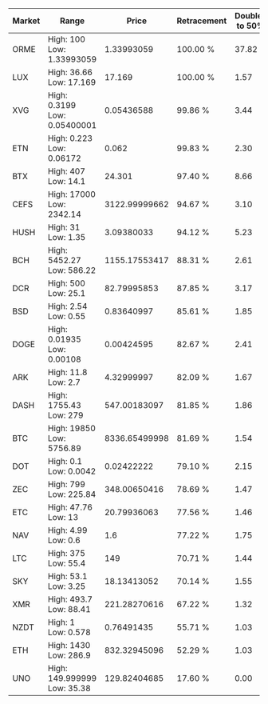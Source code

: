 | Market | Range | Price| Retracement | Doubles to 50% |
| --- | --- | --- | --- | --- |
| ORME | High: 100<br />Low: 1.33993059 | 1.33993059 | 100.00 % | 37.82 |
| LUX | High: 36.66<br />Low: 17.169 | 17.169 | 100.00 % | 1.57 |
| XVG | High: 0.3199<br />Low: 0.05400001 | 0.05436588 | 99.86 % | 3.44 |
| ETN | High: 0.223<br />Low: 0.06172 | 0.062 | 99.83 % | 2.30 |
| BTX | High: 407<br />Low: 14.1 | 24.301 | 97.40 % | 8.66 |
| CEFS | High: 17000<br />Low: 2342.14 | 3122.99999662 | 94.67 % | 3.10 |
| HUSH | High: 31<br />Low: 1.35 | 3.09380033 | 94.12 % | 5.23 |
| BCH | High: 5452.27<br />Low: 586.22 | 1155.17553417 | 88.31 % | 2.61 |
| DCR | High: 500<br />Low: 25.1 | 82.79995853 | 87.85 % | 3.17 |
| BSD | High: 2.54<br />Low: 0.55 | 0.83640997 | 85.61 % | 1.85 |
| DOGE | High: 0.01935<br />Low: 0.00108 | 0.00424595 | 82.67 % | 2.41 |
| ARK | High: 11.8<br />Low: 2.7 | 4.32999997 | 82.09 % | 1.67 |
| DASH | High: 1755.43<br />Low: 279 | 547.00183097 | 81.85 % | 1.86 |
| BTC | High: 19850<br />Low: 5756.89 | 8336.65499998 | 81.69 % | 1.54 |
| DOT | High: 0.1<br />Low: 0.0042 | 0.02422222 | 79.10 % | 2.15 |
| ZEC | High: 799<br />Low: 225.84 | 348.00650416 | 78.69 % | 1.47 |
| ETC | High: 47.76<br />Low: 13 | 20.79936063 | 77.56 % | 1.46 |
| NAV | High: 4.99<br />Low: 0.6 | 1.6 | 77.22 % | 1.75 |
| LTC | High: 375<br />Low: 55.4 | 149 | 70.71 % | 1.44 |
| SKY | High: 53.1<br />Low: 3.25 | 18.13413052 | 70.14 % | 1.55 |
| XMR | High: 493.7<br />Low: 88.41 | 221.28270616 | 67.22 % | 1.32 |
| NZDT | High: 1<br />Low: 0.578 | 0.76491435 | 55.71 % | 1.03 |
| ETH | High: 1430<br />Low: 286.9 | 832.32945096 | 52.29 % | 1.03 |
| UNO | High: 149.999999<br />Low: 35.38 | 129.82404685 | 17.60 % | 0.00 |
